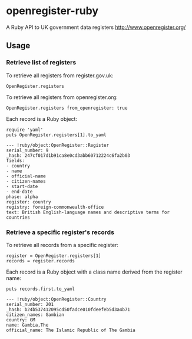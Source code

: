 # openregister-ruby
A Ruby API to UK government data registers http://www.openregister.org/

## Usage

### Retrieve list of registers

To retrieve all registers from register.gov.uk:

    OpenRegister.registers

To retrieve all registers from openregister.org:

    OpenRegister.registers from_openregister: true

Each record is a Ruby object:

    require 'yaml'
    puts OpenRegister.registers[1].to_yaml

    --- !ruby/object:OpenRegister::Register
    serial_number: 9
    _hash: 247cf017d1b91ca8e0cd3abb60712224c6fa2b03
    fields:
    - country
    - name
    - official-name
    - citizen-names
    - start-date
    - end-date
    phase: alpha
    register: country
    registry: foreign-commonwealth-office
    text: British English-language names and descriptive terms for countries

### Retrieve a specific register's records

To retrieve all records from a specific register:

    register = OpenRegister.registers[1]
    records = register.records

Each record is a Ruby object with a class name derived from the register name:

    puts records.first.to_yaml

    --- !ruby/object:OpenRegister::Country
    serial_number: 201
    _hash: b24b537412095cd50fadce010fdeefeb5d3a4b71
    citizen_names: Gambian
    country: GM
    name: Gambia,The
    official_name: The Islamic Republic of The Gambia
